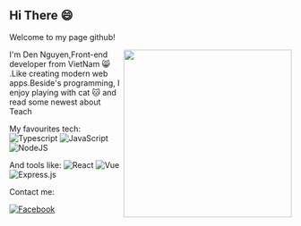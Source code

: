 
## Hi There :smile:

Welcome to my page github!

<img align="right" src="https://media.giphy.com/media/ule4vhcY1xEKQ/giphy.gif" width="300px" height="300px"/>

I'm Den Nguyen,Front-end developer from VietNam :smile_cat: .Like creating modern web apps.Beside's programming, I enjoy playing with cat :cat: and read some newest about Teach



My favourites tech: 
<img alt="Typescript" src="https://img.shields.io/badge/TypeScript-007ACC?style=for-the-badge&logo=typescript&logoColor=white"/> <img alt="JavaScript" src="https://img.shields.io/badge/javascript%20-%23323330.svg?&style=for-the-badge&logo=javascript&logoColor=%23F7DF1E"/>
<img alt="NodeJS" src="https://img.shields.io/badge/node.js%20-%2343853D.svg?&style=for-the-badge&logo=node.js&logoColor=white"/>

And tools like:
<img alt="React" src="https://img.shields.io/badge/react%20-%2320232a.svg?&style=for-the-badge&logo=react&logoColor=%2361DAFB"/> <img alt="Vue" src="https://img.shields.io/badge/Vue.js-35495E?style=for-the-badge&logo=vue.js&logoColor=4FC08D"/> <img alt="Express.js" src="https://img.shields.io/badge/express.js%20-%23404d59.svg?&style=for-the-badge"/>

Contact me:

[<img alt="Facebook" src="https://img.shields.io/badge/Facebook%20-%231877F2.svg?&style=for-the-badge&logo=Facebook&logoColor=white"/>](https://www.facebook.com/gi.ka.988/)


